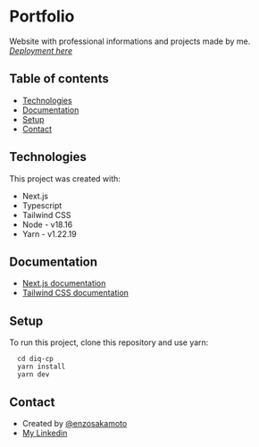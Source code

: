 
# Portfolio

Website with professional informations and projects made by me. [_Deployment here_](https://enzosakamoto-portfolio.vercel.app)

## Table of contents

* [Technologies](#technologies)
* [Documentation](#documentation)
* [Setup](#setup)
* [Contact](#contact)


## Technologies

This project was created with:
* Next.js
* Typescript
* Tailwind CSS
* Node - v18.16
* Yarn - v1.22.19

## Documentation

* [Next.js documentation](https://nextjs.org/docs)
* [Tailwind CSS documentation](https://v2.tailwindcss.com/docs)


## Setup
To run this project, clone this repository and use yarn:

```console
  cd diq-cp
  yarn install
  yarn dev
```

## Contact

* Created by [@enzosakamoto](https://github.com/enzosakamoto)
* [My Linkedin](https://www.linkedin.com/in/enzosakamoto/)
